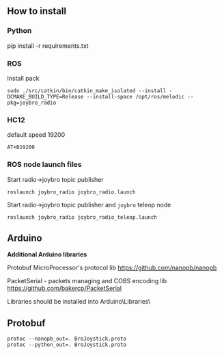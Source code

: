 ## How to install

### Python 
pip install -r requirements.txt

### ROS
Install pack
```
sudo ./src/catkin/bin/catkin_make_isolated --install -DCMAKE_BUILD_TYPE=Release --install-space /opt/ros/melodic --pkg=joybro_radio
```

### HC12
default speed 19200

```
AT+B19200
```

### ROS node launch files 

Start radio->joybro topic publisher
```
roslaunch joybro_radio joybro_radio.launch
```

Start radio->joybro topic publisher and `joybro` teleop node
```
roslaunch joybro_radio joybro_radio_teleop.launch
```


## Arduino

__Additional Arduino libraries__

Protobuf MicroProcessor's protocol lib https://github.com/nanopb/nanopb

PacketSerial - packets managing and COBS encoding lib https://github.com/bakercp/PacketSerial

Libraries should be installed into Arduino\Libraries\

## Protobuf 

```
protoc --nanopb_out=. BroJoystick.proto
protoc --python_out=. BroJoystick.proto
```